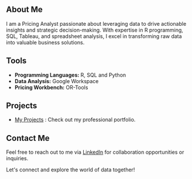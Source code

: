 ## About Me
I am a Pricing Analyst passionate about leveraging data to drive actionable insights and strategic decision-making. With expertise in R programming, SQL, Tableau, and spreadsheet analysis, I excel in transforming raw data into valuable business solutions.

## Tools
- **Programming Languages:** R, SQL and Python
- **Data Analysis:** Google Workspace
- **Pricing Workbench:**  OR-Tools

## Projects
- [My Projects](https://sirius-ife.github.io/my_projects/) : Check out my professional portfolio.

## Contact Me
Feel free to reach out to me via [LinkedIn](https://www.linkedin.com/in/ifeoluwa-abe-02858a244/) for collaboration opportunities or inquiries.

Let's connect and explore the world of data together!


